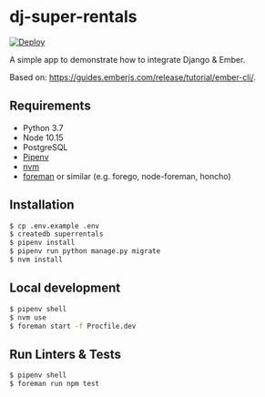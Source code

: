 # dj-super-rentals
[![Deploy](https://www.herokucdn.com/deploy/button.svg)](https://heroku.com/deploy)

A simple app to demonstrate how to integrate Django & Ember.

Based on: <https://guides.emberjs.com/release/tutorial/ember-cli/>.

## Requirements
- Python 3.7
- Node 10.15
- PostgreSQL
- [Pipenv](https://pipenv.readthedocs.io/en/latest/)
- [nvm](https://github.com/creationix/nvm)
- [foreman](https://github.com/ddollar/foreman) or similar (e.g. forego, node-foreman, honcho)

## Installation
```bash
$ cp .env.example .env
$ createdb superrentals
$ pipenv install
$ pipenv run python manage.py migrate
$ nvm install
```

## Local development
```bash
$ pipenv shell
$ nvm use
$ foreman start -f Procfile.dev
```

## Run Linters & Tests
```bash
$ pipenv shell
$ foreman run npm test
```
